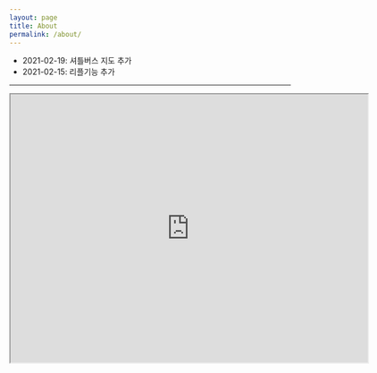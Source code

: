 ```yaml
---
layout: page
title: About
permalink: /about/
---
```


* 2021-02-19: 셔틀버스 지도 추가
* 2021-02-15: 리플기능 추가

-----
<iframe src="https://www.google.com/maps/d/embed?mid=16XmMZkf2_W6bPFprc6d3Etjq1g8K-ceN" width="640" height="480"></iframe>